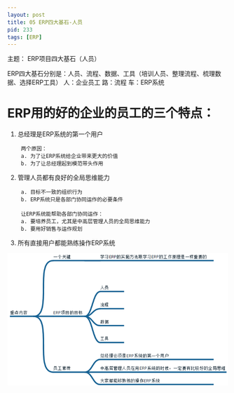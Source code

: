 ```yaml
---
layout: post
title: 05 ERP四大基石-人员
pid: 233
tags: [ERP]
---
```


主题： ERP项目四大基石（人员）

ERP四大基石分别是：人员、流程、数据、工具（培训人员、整理流程、梳理数据、选择ERP工具）
	人：企业员工
	路：流程
	车：ERP系统


# ERP用的好的企业的员工的三个特点：

1. 总经理是ERP系统的第一个用户

        两个原因：
        a. 为了让ERP系统给企业带来更大的价值
        b. 为了让总经理起到模范带头作用

2. 管理人员都有良好的全局思维能力

		a. 目标不一致的组织行为
		b. ERP系统只是各部门协同运作的必要条件

		让ERP系统能帮助各部门协同运作：
		a. 要培养员工，尤其是中高层管理人员的全局思维能力
		b. 要用好销售与运作规划

3. 所有直接用户都能熟练操作ERP系统


![](/uploads/2017/03/23-01.png)
